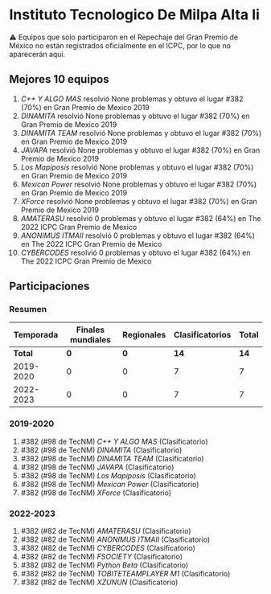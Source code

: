 # Instituto Tecnologico De Milpa Alta Ii

:warning: Equipos que solo participaron en el Repechaje del Gran Premio de México no están registrados oficialmente en el ICPC, por lo que no aparecerán aquí.

## Mejores 10 equipos

1. _C++ Y ALGO MAS_ resolvió None problemas y obtuvo el lugar #382 (70%) en Gran Premio de Mexico 2019
1. _DINAMITA_ resolvió None problemas y obtuvo el lugar #382 (70%) en Gran Premio de Mexico 2019
1. _DINAMITA TEAM_ resolvió None problemas y obtuvo el lugar #382 (70%) en Gran Premio de Mexico 2019
1. _JAVAPA_ resolvió None problemas y obtuvo el lugar #382 (70%) en Gran Premio de Mexico 2019
1. _Los Mapiposis_ resolvió None problemas y obtuvo el lugar #382 (70%) en Gran Premio de Mexico 2019
1. _Mexican Power_ resolvió None problemas y obtuvo el lugar #382 (70%) en Gran Premio de Mexico 2019
1. _XForce_ resolvió None problemas y obtuvo el lugar #382 (70%) en Gran Premio de Mexico 2019
1. _AMATERASU_ resolvió 0 problemas y obtuvo el lugar #382 (64%) en The 2022 ICPC Gran Premio de Mexico
1. _ANONIMUS ITMAII_ resolvió 0 problemas y obtuvo el lugar #382 (64%) en The 2022 ICPC Gran Premio de Mexico
1. _CYBERCODES_ resolvió 0 problemas y obtuvo el lugar #382 (64%) en The 2022 ICPC Gran Premio de Mexico

## Participaciones

### Resumen

| Temporada | Finales mundiales | Regionales | Clasificatorios | Total |
| --- | --- | --- | --- | --- |
| **Total** | **0** | **0** | **14** | **14** |
| 2019-2020 | 0 | 0 | 7 | 7 |
| 2022-2023 | 0 | 0 | 7 | 7 |

### 2019-2020

1. #382 (#98 de TecNM) _C++ Y ALGO MAS_ (Clasificatorio)
1. #382 (#98 de TecNM) _DINAMITA_ (Clasificatorio)
1. #382 (#98 de TecNM) _DINAMITA TEAM_ (Clasificatorio)
1. #382 (#98 de TecNM) _JAVAPA_ (Clasificatorio)
1. #382 (#98 de TecNM) _Los Mapiposis_ (Clasificatorio)
1. #382 (#98 de TecNM) _Mexican Power_ (Clasificatorio)
1. #382 (#98 de TecNM) _XForce_ (Clasificatorio)

### 2022-2023

1. #382 (#82 de TecNM) _AMATERASU_ (Clasificatorio)
1. #382 (#82 de TecNM) _ANONIMUS ITMAII_ (Clasificatorio)
1. #382 (#82 de TecNM) _CYBERCODES_ (Clasificatorio)
1. #382 (#82 de TecNM) _FSOCIETY_ (Clasificatorio)
1. #382 (#82 de TecNM) _Python Beta_ (Clasificatorio)
1. #382 (#82 de TecNM) _TOBITETEAMPLAYER M1_ (Clasificatorio)
1. #382 (#82 de TecNM) _XZUNUN_ (Clasificatorio)




